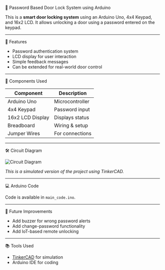🔐 Password Based Door Lock System using Arduino

This is a **smart door locking system** using an Arduino Uno, 4x4 Keypad, and 16x2 LCD. It allows unlocking a door using a password entered on the keypad.

---

🧠 Features

- Password authentication system
- LCD display for user interaction
- Simple feedback messages
- Can be extended for real-world door control

---

🔧 Components Used

| Component         | Description                |
|-------------------|----------------------------|
| Arduino Uno       | Microcontroller            |
| 4x4 Keypad        | Password input             |
| 16x2 LCD Display  | Displays status            |
| Breadboard        | Wiring & setup             |
| Jumper Wires      | For connections            |

---

🛠️ Circuit Diagram

![Circuit Diagram](circuit.png)

*This is a simulated version of the project using TinkerCAD.*

---

💻 Arduino Code

Code is available in `main_code.ino`.

---

🚀 Future Improvements

- Add buzzer for wrong password alerts
- Add change-password functionality
- Add IoT-based remote unlocking

---

📚 Tools Used

- [TinkerCAD](https://www.tinkercad.com/) for simulation
- Arduino IDE for coding
